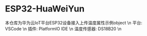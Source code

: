 # ESP32-HuaWeiYun
本仓库为华为云IoT平台ESP32设备接入上传温度属性示例object \n
平台: VSCode \n
插件: PlatformIO IDE \n
温度传感器: DS18B20 \n
